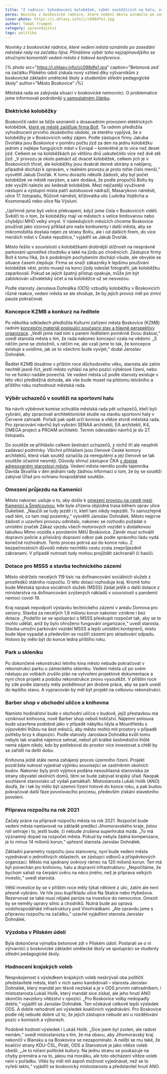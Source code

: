 ```yaml
---
title: "Z radnice: Vyhodnocení koloběžek, výběr soutěžících na halu, zákaz vjezdu na Kamenici"
perex: Novinky z boskovické radnice, které vedení města oznámilo po zasedání městské rady na začátku října.
cover-photo: https://i.ohlasy.info/i/c098dfe1.jpg
author: Tomáš Trumpeš
category: zpravodajství
tags: politika
---
```


*Novinky z boskovické radnice, které vedení města oznámilo po zasedání městské rady na začátku října. Přinášíme výběr toho nejzajímavějšího se stručnými komentáři vedení města z tiskové konference.*

{% photo src="https://i.ohlasy.info/i/c098dfe1.jpg" caption="Betonová zeď na začátku Pilského údolí získala nový vzhled díky výtvarníkům z boskovické základní umělecké školy a studentům střední pedagogické školy" author="Město Boskovice" /%}

Městská rada se zabývala situací v boskovické nemocnici. O problematice jsme informovali podrobněji [v samostatném článku](https://ohlasy.info/clanky/2020/10/situace-v-nemocnici.html).

### Elektrické koloběžky

Boskovičtí radní se blíže seznámili s dosavadním provozem elektrických koloběžek, [které ve městě zajišťuje firma Bolt](https://ohlasy.info/clanky/2020/08/rozhovor-dvorak.html). Ta radním předložila vyhodnocení prvního zkušebního období, ze kterého vyplývá, že o koloběžky je v Boskovicích velký zájem. Podle zástupce firmy Jakuba Dvořáka jsou Boskovice v poměru počtu jízd za den na jednu koloběžku jedním z nejlépe fungujících měst v Evropě – konkrétně je to více než deset jízd. Celkem se na koloběžkách po většinu dnů uskutečnilo více než dvě stě jízd. „V provozu je okolo patnáct až dvacet koloběžek, celkem jich je v Boskovicích třicet, ale koloběžky jsou dvakrát denně sbírány a nabíjeny, případně dochází k opravám, v reálném provozu je proto tohle číslo menší,“ vysvětlil Jakub Dvořák. K tomu dorazilo několik žádostí, aby byl počet koloběžek ve městě navýšen, a sám dodává, že podle propočtů Boltu by zde využití nalezlo asi šedesát koloběžek. Mezi nejčastěji využívané nástupní a výstupní místa patří autobusové nádraží, Masarykovo náměstí, ulice 17. listopadu, Růžové náměstí, křižovatka ulic Ludvíka Vojtěcha a Kosmonautů nebo ulice Na Výsluní.

„Upřímně jsme byli velice překvapeni, když jsme čísla v Boskovicích viděli. Svědčí to o tom, že koloběžky mají ve městech s velice limitovanou nebo chybějící MHD velký smysl. V následujících měsících chceme Boskovice používat jako vzorový příklad pro naše konkurenty i další města, aby se mikromobilita dostala nejen ze strany Boltu, ale i od dalších firem, do více menších měst v České republice,“ vyjádřil se Jakub Dvořák.

Město řešilo v souvislosti s koloběžkami drobnější stížnosti na nesprávné parkování uprostřed chodníku a také na jízdu po chodnících. Zástupce firmy Bolt k tomu říká, že k podobným pochybením dochází všude, ale obvykle se situace časem zlepšuje. Firma se snaží zákazníky k lepšímu používání koloběžek vést, proto musejí na konci jízdy odeslat fotografii, jak koloběžku zaparkovali. Pokud se jejich špatný přístup opakuje, může jim být zablokován uživatelský účet a na koloběžce už se nesvezou.

Podle starosty Jaroslava Dohnálka (ODS) vzbudily koloběžky v Boskovicích různé reakce, vedení města se ale shoduje, že by jejich provoz měl po zimní pauze pokračovat. 

### Koncepce KZMB a konkurz na ředitele

Po několika odkladech předložila Kulturní zařízení města Boskovice (KZMB) radním [koncepční materiál popisující současný stav a hlavně perspektivy organizace](https://data.ohlasy.info/2020/kzmb-analyza-koncepce.pdf). „Vedli jsme nad ním s panem ředitelem poměrně živou diskusi,“ uvedl starosta města s tím, že rada nakonec koncepci vzala na vědomí. „S něčím jsme se ztotožnili, s něčím ne, ale vzali jsme to tak, že koncepce existuje a uvidíme, jak se to všechno bude vyvíjet,“ dodal Jaroslav Dohnálek.

Ředitel KZMB dosáhne v příštím roce důchodového věku, starosta ale zatím nechtěl jasně říct, jestli město vyhlásí na jeho pozici výběrové řízení, nebo ho ve funkci nadále ponechá. Ve vedení města už podle starosty existuje v této věci předběžná dohoda, ale vše bude muset na přelomu letošního a příštího roku rozhodnout městská rada.

### Výběr uchazečů v soutěži na sportovní halu

Na návrh výběrové komise schválila městská rada pět uchazečů, kteří byli vybráni, aby zpracovali architektonické studie na stavbu sportovní haly v Červené zahradě. Pořadí pak opět určí komise a vítěze stvrdí městská rada. Pro zpracování návrhů byli vybráni SENAA architekti, EA architekti, K4, OMEGA project a PROAM architekti. Termín odevzdání návrhů je do 27. listopadu.

Do soutěže se přihlásilo celkem šestnáct uchazečů, z nichž tři ale nesplnili zadávací podmínky. Všichni přihlášení jsou členové České komory architektů, která však soutěž označila za neregulérní a její členové se tak soutěže účastnit nesmějí. Důvody shrnul zástupce ČKA [v dopise adresovaném starostovi města](https://data.ohlasy.info/2020/neregulernost-dopis.pdf). Vedení města nemělo podle tajemníka Davida Škvařila v den jednání rady žádnou informaci o tom, že by se soutěží zabýval Úřad pro ochranu hospodářské soutěže.

### Omezení průjezdu na Kamenici

Město nakonec usiluje o to, aby došlo k [omezení provozu na cestě mezi Kamenicí a Šmelcovnou](https://forum.ohlasy.info/t/ulehcime-chodcum-cyklistum-konakum-na-zkratce-od-gagarinovy-ke-smelcovne/395), kde byla zřízena objízdná trasa během oprav ulice Dukelské. „Naučili se tudy jezdit i ti, kteří tam nikdy nejezdili. To samozřejmě vadí těm, co tam mají pozemky,“ vysvětlil Jaroslav Dohnálek. Město nejprve žádosti o uzavření provozu odmítalo, nakonec se rozhodlo požádat o umístění značek Zákaz vjezdu všech motorových vozidel s dodatkovou tabulkou Mimo vozidla s povolením MěÚ Boskovice. Záměr musí schválit dopravní policie a příslušný dopravní odbor pak podle správního řádu vydá konečné rozhodnutí. Tento proces potrvá asi do konce roku. Z bezpečnostních důvodů město nechtělo cestu zcela zneprůjezdnit zábranami. V případě nutnosti tudy mohou projíždět záchranáři či hasiči.

### Dotace pro MSSS a stavba technického zázemí

Město obdrželo necelých 119 tisíc na dofinancování sociálních služeb z prostředků státního rozpočtu. O této dotaci rozhoduje kraj. Kromě toho bude Městská správa sociálních služeb (MSSS) žádat ještě o další dotace z ministerstva na dofinancování zvýšených nákladů v souvislosti s pandemií nemoci covid-19.

Kraj naopak nepodpoří výstavbu technického zázemí v areálu Domova pro seniory. Stavba za necelých 1,8 milionu korun nakonec vznikne i bez dotace. „Podařilo se ve spolupráci s MSSS přeskupit rozpočet tak, aby se to mohlo udělat, aniž by bylo ohroženo fungování organizace,“ uvedl starosta. Stavba umožní parkování vozidel MSSS a lepší umístění kontejnerů, místo bude lépe vypadat a především se rozšíří zázemí pro skladování odpadu. Hotovo by mělo být do konce ledna příštího roku.

### Park u skleníku

Po dokončené rekonstrukci letního kina město nebude pokračovat v rekonstrukci parku u zámeckého skleníku. Vedení města už po svém nástupu po volbách zrušilo plán na vytvoření projektové dokumentace a nyní chce projekt a podobu rekonstrukce znovu vysoutěžit. V příštím roce by zde podle starosty měly proběhnout jen drobné práce, aby se park uvedl do lepšího stavu. A vypracován by měl být projekt na celkovou rekonstrukci.

### Barber shop v obchodní uličce a knihovna

Namísto hodinářství bude v obchodní uličce v budově, jejíž přestavbou má vzniknout knihovna, nově Barber shop neboli holičství. Nájemní smlouva bude uzavřena podobně jako v případě nábytku Idyla a Mountfieldu s výpovědní lhůtou na šest měsíců, aby město mohlo mít prostory v případě potřeby brzy k dispozici. Podle starosty Jaroslava Dohnálka kvůli tomu nebylo tak snadné nájemce sehnat, neboť při krátké šestiměsíční lhůtě nemá zájem nikdo, kdo by potřeboval do prostor více investovat a chtěl by se zařídit na delší dobu.

Knihovna ještě stále nemá zahájený proces územního řízení. Projekt pozdržela nutnost vyjednat výjimku související se zastíněním okolních budov. Nakonec byly proti výjimce podána nesouhlasná stanoviska ze strany obyvatel okolních domů, těmi se bude zabývat krajský úřad. Naopak souhlasné stanovisko už vydali památkáři. Místostarosta Lukáš Holík (ANO) doufá, že i tak by mělo být územní řízení hotové do konce roku, a pak budou pokračovat další fáze povolovacího procesu, především získání stavebního povolení.

### Příprava rozpočtu na rok 2021

Začaly práce na přípravě rozpočtu města na rok 2021. Rozpočet bude vedení města nastavovat na základě predikcí Jihomoravského kraje, jistou roli sehraje i to, jestli bude, či nebude zrušena superhrubá mzda. „To má významný dopad na rozpočet města. Pokud by nebyla žádná kompenzace, je to minus 14 milionů korun,“ upřesnil starosta Jaroslav Dohnálek.

Základní parametry rozpočtu jsou stanoveny, nyní bude vedení města vyjednávat o jednotlivých oblastech, se zástupci odborů a příspěvkových organizací. Město má sjednaný úvěrový rámec na 120 milionů korun. Ten má být ponechán pro knihovnu, halu a dopravní infrastrukturu: „Nepočítáme, že bychom sahali na čerpání úvěru na něco jiného, než je příprava velkých investic,“ uvedl starosta.

Větší investice by se v příštím roce měly týkat některé z ulic, zatím ale není přesně vybráno. Ve hře jsou kupříkladu ulice Na Skalce nebo Hybešova. Rezervovat se také musí nějaké peníze na investice do nemocnice. Omezit by se neměly opravy silnic a chodníků. Nutná bude asi oprava vodohospodářské infrastruktury pod Vinohrádkami. „Ale opravdu jsme s přípravou rozpočtu na začátku,“ uzavřel vyjádření starosta Jaroslav Dohnálek.

### Výzdoba v Pilském údolí

Byla dokončena výmalba betonové zdi v Pilském údolí. Postarali se o ni výtvarníci z boskovické základní umělecké školy ve spolupráci se studenty střední pedagogické školy. 

### Hodnocení krajských voleb

Nespokojenost s výsledkem krajských voleb neskrývali oba političtí představitelé města, kteří v nich samo kandidovali – starosta Jaroslav Dohnálek, který mandát jen těsně nezískal a je v ODS prvním náhradníkem, i místostarosta Lukáš Holík, který mandát sice získal, ale jeho hnutí ANO skončilo navzdory vítězství v opozici. „Pro Boskovice volby nedopadly dobře,“ vyjádřil se Jaroslav Dohnálek. Ten očekával celkově lepší výsledek ODS. A dobře nehodnotí ani výsledek koaličních vyjednávání. Pro Boskovice podle něj nebude dobré už to, že jejich zástupce nebude ani u rozdělování pozic v komisích a výborech.

Podobně hodnotí výsledek i Lukáš Holík. „Sice jsem byl zvolen, ale radost nemám,“ uvedl místostarosta s tím, že má obavu, aby Jihomoravský kraj nekončil v Blansku a na Boskovice se nezapomínalo. A nelíbí se mu také, že koaliční strany KDU-ČSL, Piráti, ODS a Starostové je jako vítěze voleb obešli. „Je to ničení politické kultury. Na jednu stranu se poukazuje na chyby premiéra a na to, jakou má morálku, ale toto obcházení vítěze voleb není v pořádku. Vítěz by měl mít aspoň možnost vyjednávat, než se to vyřeší takto,“ vyjádřil se boskovický místostarosta a představitel hnutí ANO.
